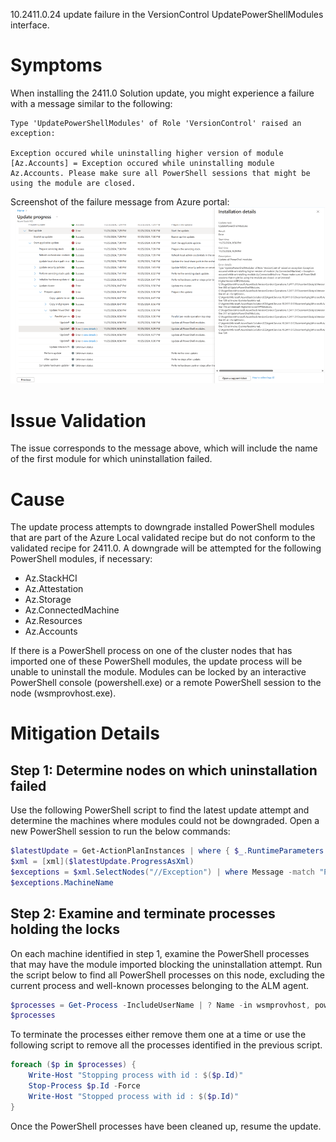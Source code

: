 10.2411.0.24 update failure in the VersionControl UpdatePowerShellModules interface.

# Symptoms
When installing the 2411.0 Solution update, you might experience a failure with a message similar to the following:
```
Type 'UpdatePowerShellModules' of Role 'VersionControl' raised an exception:

Exception occured while uninstalling higher version of module [Az.Accounts] = Exception occured while uninstalling module Az.Accounts. Please make sure all PowerShell sessions that might be using the module are closed.
```
Screenshot of the failure message from Azure portal:
![psmoduleupdatefailure.png](/TSG/Update/PSModule-Uninstall-Failure.png)

# Issue Validation
The issue corresponds to the message above, which will include the name of the first module for which uninstallation failed.

# Cause
      
The update process attempts to downgrade installed PowerShell modules that are part of the Azure Local validated recipe but do not conform to the validated recipe for 2411.0.
A downgrade will be attempted for the following PowerShell modules, if necessary:
- Az.StackHCI
- Az.Attestation
- Az.Storage
- Az.ConnectedMachine
- Az.Resources
- Az.Accounts

If there is a PowerShell process on one of the cluster nodes that has imported one of these PowerShell modules, the update process will be unable to uninstall the module. Modules can be locked by an interactive PowerShell console (powershell.exe) or a remote PowerShell session to the node (wsmprovhost.exe).

# Mitigation Details

## Step 1: Determine nodes on which uninstallation failed
Use the following PowerShell script to find the latest update attempt and determine the machines where modules could not be downgraded. Open a new PowerShell session to run the below commands:

```Powershell
$latestUpdate = Get-ActionPlanInstances | where { $_.RuntimeParameters.updateId -match "Solution10.2411.0.24" } | sort EndDateTime | select -Last 1
$xml = [xml]($latestUpdate.ProgressAsXml)
$exceptions = $xml.SelectNodes("//Exception") | where Message -match "Please make sure all PowerShell"
$exceptions.MachineName
```

## Step 2: Examine and terminate processes holding the locks
On each machine identified in step 1, examine the PowerShell processes that may have the module imported blocking the uninstallation attempt. Run the script below to find all PowerShell processes on this node, excluding the current process and well-known processes belonging to the ALM agent.

```powershell
$processes = Get-Process -IncludeUserName | ? Name -in wsmprovhost, powershell | Where-Object { $_.UserName -notmatch "NT SERVICE\\AzureStack Agent Lifecycle Agent" } | where Id -ne $PID
$processes
```

To terminate the processes either remove them one at a time or use the following script to remove all the processes identified in the previous script.
```powershell
foreach ($p in $processes) {
    Write-Host "Stopping process with id : $($p.Id)"
    Stop-Process $p.Id -Force
    Write-Host "Stopped process with id : $($p.Id)"
}
```

Once the PowerShell processes have been cleaned up, resume the update.
